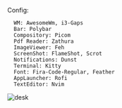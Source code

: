 Config:
```
  WM: AwesomeWm, i3-Gaps
  Bar: Polybar
  Compository: Picom
  Pdf Reader: Zathura
  ImageViewer: Feh
  ScreenShot: FlameShot, Scrot
  Notifications: Dunst
  Terminal: Kitty
  Font: Fira-Code-Regular, Feather
  AppLauncher: Rofi
  TextEditor: Nvim
```
![desk](https://user-images.githubusercontent.com/64472354/124790835-0a12c980-df3b-11eb-8d79-ac62cfb2eff5.gif)
